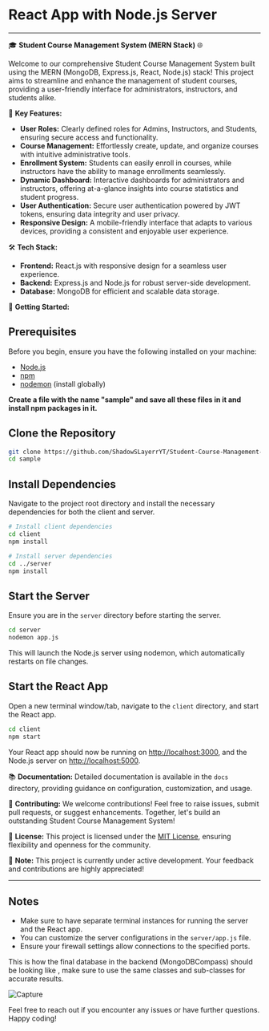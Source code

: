 # React App with Node.js Server 

---

🎓 **Student Course Management System (MERN Stack)** 🌐

Welcome to our comprehensive Student Course Management System built using the MERN (MongoDB, Express.js, React, Node.js) stack! This project aims to streamline and enhance the management of student courses, providing a user-friendly interface for administrators, instructors, and students alike.

🚀 **Key Features:**
- **User Roles:** Clearly defined roles for Admins, Instructors, and Students, ensuring secure access and functionality.
- **Course Management:** Effortlessly create, update, and organize courses with intuitive administrative tools.
- **Enrollment System:** Students can easily enroll in courses, while instructors have the ability to manage enrollments seamlessly.
- **Dynamic Dashboard:** Interactive dashboards for administrators and instructors, offering at-a-glance insights into course statistics and student progress.
- **User Authentication:** Secure user authentication powered by JWT tokens, ensuring data integrity and user privacy.
- **Responsive Design:** A mobile-friendly interface that adapts to various devices, providing a consistent and enjoyable user experience.

🛠️ **Tech Stack:**
- **Frontend:** React.js with responsive design for a seamless user experience.
- **Backend:** Express.js and Node.js for robust server-side development.
- **Database:** MongoDB for efficient and scalable data storage.

🔗 **Getting Started:**

## Prerequisites

Before you begin, ensure you have the following installed on your machine:

- [Node.js](https://nodejs.org/)
- [npm](https://www.npmjs.com/)
- [nodemon](https://nodemon.io/) (install globally)

**Create a file with the name "sample" and save all these files in it and install npm packages in it.**

## Clone the Repository

```bash
git clone https://github.com/ShadowSLayerrYT/Student-Course-Management-System.git
cd sample
```

## Install Dependencies

Navigate to the project root directory and install the necessary dependencies for both the client and server.

```bash
# Install client dependencies
cd client
npm install

# Install server dependencies
cd ../server
npm install
```

## Start the Server

Ensure you are in the `server` directory before starting the server.

```cmd
cd server
nodemon app.js
```

This will launch the Node.js server using nodemon, which automatically restarts on file changes.

## Start the React App

Open a new terminal window/tab, navigate to the `client` directory, and start the React app.

```cmd
cd client
npm start
```

Your React app should now be running on [http://localhost:3000](http://localhost:3000), and the Node.js server on [http://localhost:5000](http://localhost:5000).


📚 **Documentation:**
Detailed documentation is available in the `docs` directory, providing guidance on configuration, customization, and usage.

🤝 **Contributing:**
We welcome contributions! Feel free to raise issues, submit pull requests, or suggest enhancements. Together, let's build an outstanding Student Course Management System!

🌟 **License:**
This project is licensed under the [MIT License](LICENSE), ensuring flexibility and openness for the community.

🚧 **Note:**
This project is currently under active development. Your feedback and contributions are highly appreciated!


---

## Notes

- Make sure to have separate terminal instances for running the server and the React app.
- You can customize the server configurations in the `server/app.js` file.
- Ensure your firewall settings allow connections to the specified ports.

This is how the final database in the backend (MongoDBCompass) should be looking like , make sure to use the same classes and sub-classes for accurate results.


![Capture](https://github.com/ShadowSLayerrYT/Student-Course-Management-System/assets/156091266/a460eba3-bb7a-4d47-8e3f-c53a0b4e8a01)




Feel free to reach out if you encounter any issues or have further questions. Happy coding!
